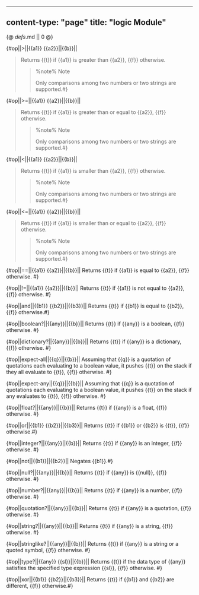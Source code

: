 -----
content-type: "page"
title: "logic Module"
-----
{@ _defs_.md || 0 @}

{#op||&gt;||{{a1}} {{a2}}||{{b}}||
> Returns {{t}} if {{a1}} is greater than {{a2}}, {{f}} otherwise. 
> > %note%
> > Note
> > 
> > Only comparisons among two numbers or two strings are supported.#}

{#op||&gt;=||{{a1}} {{a2}}||{{b}}||
> Returns {{t}} if {{a1}} is greater than or equal to {{a2}}, {{f}} otherwise.
> > %note%
> > Note
> > 
> > Only comparisons among two numbers or two strings are supported.#}

{#op||&lt;||{{a1}} {{a2}}||{{b}}||
> Returns {{t}} if {{a1}} is smaller than {{a2}}, {{f}} otherwise. 
> > %note%
> > Note
> > 
> > Only comparisons among two numbers or two strings are supported.#}

{#op||&lt;=||{{a1}} {{a2}}||{{b}}||
> Returns {{t}} if {{a1}} is smaller than or equal to {{a2}}, {{f}} otherwise.
> > %note%
> > Note
> > 
> > Only comparisons among two numbers or two strings are supported.#}

{#op||==||{{a1}} {{a2}}||{{b}}||
Returns {{t}} if {{a1}} is equal to {{a2}}, {{f}} otherwise. #}

{#op||!=||{{a1}} {{a2}}||{{b}}||
Returns {{t}} if {{a1}} is not equal to {{a2}}, {{f}} otherwise. #}

{#op||and||{{b1}} {{b2}}||{{b3}}||
Returns {{t}} if {{b1}} is equal to {{b2}}, {{f}} otherwise.#}

{#op||boolean?||{{any}}||{{b}}||
Returns {{t}} if {{any}} is a boolean, {{f}} otherwise. #}

{#op||dictionary?||{{any}}||{{b}}||
Returns {{t}} if {{any}} is a dictionary, {{f}} otherwise. #}

{#op||expect-all||{{q}}||{{b}}||
Assuming that {{q}} is a quotation of quotations each evaluating to a boolean value, it pushes {{t}} on the stack if they all evaluate to {{t}}, {{f}} otherwise.
 #}
 
{#op||expect-any||{{q}}||{{b}}||
Assuming that {{q}} is a quotation of quotations each evaluating to a boolean value, it pushes {{t}} on the stack if any evaluates to {{t}}, {{f}} otherwise.
 #}

{#op||float?||{{any}}||{{b}}||
Returns {{t}} if {{any}} is a float, {{f}} otherwise. #}

{#op||or||{{b1}} {{b2}}||{{b3}}||
Returns {{t}} if {{b1}} or {{b2}} is {{t}}, {{f}} otherwise.#}

{#op||integer?||{{any}}||{{b}}||
Returns {{t}} if {{any}} is an integer, {{f}} otherwise. #}

{#op||not||{{b1}}||{{b2}}||
Negates {{b1}}.#}

{#op||null?||{{any}}||{{b}}||
Returns {{t}} if {{any}} is {{null}}, {{f}} otherwise. #}

{#op||number?||{{any}}||{{b}}||
Returns {{t}} if {{any}} is a number, {{f}} otherwise. #}

{#op||quotation?||{{any}}||{{b}}||
Returns {{t}} if {{any}} is a quotation, {{f}} otherwise. #}

{#op||string?||{{any}}||{{b}}||
Returns {{t}} if {{any}} is a string, {{f}} otherwise. #}

{#op||stringlike?||{{any}}||{{b}}||
Returns {{t}} if {{any}} is a string or a quoted symbol, {{f}} otherwise. #}

{#op||type?||{{any}} {{sl}}||{{b}}||
Returns {{t}} if the data type of {{any}} satisfies the specified type expression {{sl}}, {{f}} otherwise. #}

{#op||xor||{{b1}} {{b2}}||{{b3}}||
Returns {{t}} if {{b1}} and {{b2}} are different, {{f}} otherwise.#}

